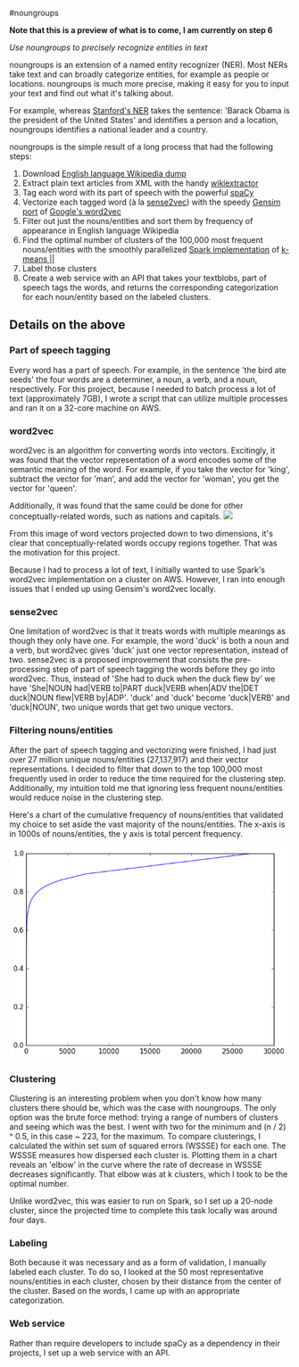 #noungroups

__Note that this is a preview of what is to come, I am currently on step 6__

*Use noungroups to precisely recognize entities in text*

noungroups is an extension of a named entity recognizer (NER). Most NERs take text and can broadly categorize entities, for example as people or locations. noungroups is much more precise, making it easy for you to input your text and find out what it's talking about.

For example, whereas [Stanford's NER](http://nlp.stanford.edu/software/CRF-NER.shtml) takes the sentence: 'Barack Obama is the president of the United States' and identifies a person and a location, noungroups identifies a national leader and a country.

noungroups is the simple result of a long process that had the following steps:

1. Download [English language Wikipedia dump](https://archive.org/details/enwiki-20080103)
2. Extract plain text articles from  XML with the handy [wikiextractor](https://github.com/attardi/wikiextractor/wiki)
3. Tag each word with its part of speech with the powerful [spaCy](https://github.com/spacy-io/spaCy)
4. Vectorize each tagged word (à la [sense2vec](http://arxiv.org/abs/1511.06388)) with the speedy [Gensim port](https://github.com/piskvorky/gensim/) of [Google's word2vec](https://code.google.com/archive/p/word2vec/)
5. Filter out just the nouns/entities and sort them by frequency of appearance in English language Wikipedia
6. Find the optimal number of clusters of the 100,000 most frequent nouns/entities with the smoothly parallelized [Spark implementation](http://spark.apache.org/docs/latest/mllib-clustering.html) of [k-means ||](http://theory.stanford.edu/~sergei/papers/vldb12-kmpar.pdf)
7. Label those clusters
8. Create a web service with an API that takes your textblobs, part of speech tags the words, and returns the corresponding categorization for each noun/entity based on the labeled clusters.

## Details on the above

### Part of speech tagging
Every word has a part of speech.  For example, in the sentence 'the bird ate seeds' the four words are a determiner, a noun, a verb, and a noun, respectively.  For this project, because I needed to batch process a lot of text (approximately 7GB), I wrote a script that can utilize multiple processes and ran it on a 32-core machine on AWS.

### word2vec
word2vec is an algorithm for converting words into vectors.  Excitingly, it was found that the vector representation of a word encodes some of the semantic meaning of the word.  For example, if you take the vector for 'king', subtract the vector for 'man', and add the vector for 'woman', you get the vector for 'queen'.

Additionally, it was found that the same could be done for other conceptually-related words, such as nations and capitals.
<img src="http://deeplearning4j.org/img/countries_capitals.png" width="500px">

From this image of word vectors projected down to two dimensions, it's clear that conceptually-related words occupy regions together.  That was the motivation for this project.

Because I had to process a lot of text, I initially wanted to use Spark's word2vec implementation on a cluster on AWS.  However, I ran into enough issues that I ended up using Gensim's word2vec locally.

### sense2vec
One limitation of word2vec is that it treats words with multiple meanings as though they only have one.  For example, the word 'duck' is both a noun and a verb, but word2vec gives 'duck' just one vector representation, instead of two.  sense2vec is a proposed improvement that consists the pre-processing step of part of speech tagging the words before they go into word2vec.  Thus, instead of 'She had to duck when the duck flew by' we have 'She|NOUN had|VERB to|PART duck|VERB when|ADV the|DET duck|NOUN flew|VERB by|ADP'.  'duck' and 'duck' become 'duck|VERB' and 'duck|NOUN', two unique words that get two unique vectors.

### Filtering nouns/entities
After the part of speech tagging and vectorizing were finished, I had just over 27 million unique nouns/entities (27,137,917) and their vector representations.  I decided to filter that down to the top 100,000 most frequently used in order to reduce the time required for the clustering step.  Additionally, my intuition told me that ignoring less frequent nouns/entities would reduce noise in the clustering step.

Here's a chart of the cumulative frequency of nouns/entities that validated my choice to set aside the vast majority of the nouns/entities.  The x-axis is in 1000s of nouns/entities, the y axis is total percent frequency.

<img src="images/cumulative_frequencies.png" width="500px">


### Clustering
Clustering is an interesting problem when you don't know how many clusters there should be, which was the case with noungroups.  The only option was the brute force method: trying a range of numbers of clusters and seeing which was the best.  I went with two for the minimum and (n / 2) ^ 0.5, in this case ~ 223, for the maximum.  To compare clusterings, I calculated the within set sum of squared errors (WSSSE) for each one.  The WSSSE measures how dispersed each cluster is.  Plotting them in a chart reveals an 'elbow' in the curve where the rate of decrease in WSSSE decreases significantly.  That elbow was at k clusters, which I took to be the optimal number.

Unlike word2vec, this was easier to run on Spark, so I set up a 20-node cluster, since the projected time to complete this task locally was around four days.

### Labeling
Both because it was necessary and as a form of validation, I manually labeled each cluster.  To do so, I looked at the 50 most representative nouns/entities in each cluster, chosen by their distance from the center of the cluster.  Based on the words, I came up with an appropriate categorization.

### Web service
Rather than require developers to include spaCy as a dependency in their projects, I set up a web service with an API.
